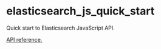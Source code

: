 # elasticsearch_js_quick_start
Quick start to Elasticsearch JavaScript API.

[API reference.](https://www.elastic.co/guide/en/elasticsearch/client/javascript-api/current/api-reference-2-4.html)
